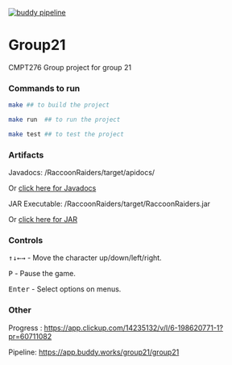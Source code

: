 [![buddy pipeline](https://app.buddy.works/group21/group21/pipelines/pipeline/440571/badge.svg?token=ed6accf4049acde7c0afe7e45e246f88c3680fd321a2b43ae2ed67a2cca4c623 "buddy pipeline")](https://app.buddy.works/group21/group21/pipelines/pipeline/440571)

# Group21

CMPT276 Group project for group 21

### Commands to run

```sh
make ## to build the project

make run  ## to run the project

make test ## to test the project
```

### Artifacts

Javadocs: /RaccoonRaiders/target/apidocs/

Or [click here for Javadocs](https://csil-git1.cs.surrey.sfu.ca/cmpt276s23_group21/group21/-/tree/master/RaccoonRaiders/target/apidocs)

JAR Executable: /RaccoonRaiders/target/RaccoonRaiders.jar

Or [click here for JAR](https://csil-git1.cs.surrey.sfu.ca/cmpt276s23_group21/group21/-/blob/master/RaccoonRaiders/target/RaccoonRaiders.jar)

### Controls

<kbd>↑</kbd><kbd>↓</kbd><kbd>←</kbd><kbd>→</kbd> - Move the character up/down/left/right.

<kbd>P</kbd> - Pause the game.

<kbd>Enter</kbd> - Select options on menus.

### Other

Progress : https://app.clickup.com/14235132/v/l/6-198620771-1?pr=60711082

Pipeline: https://app.buddy.works/group21/group21
